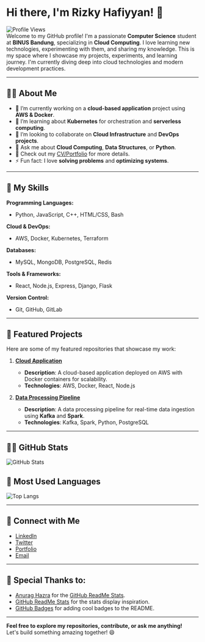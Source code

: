# Hi there, I'm Rizky Hafiyyan! 👋

![Profile Views](https://komarev.com/ghpvc/?username=NotMijun&color=brightgreen)  
Welcome to my GitHub profile! I'm a passionate **Computer Science** student at **BINUS Bandung**, specializing in **Cloud Computing**. I love learning new technologies, experimenting with them, and sharing my knowledge. This is my space where I showcase my projects, experiments, and learning journey. I'm currently diving deep into cloud technologies and modern development practices.  

---

## 👨‍💻 About Me

- 🔭 I’m currently working on a **cloud-based application** project using **AWS & Docker**.
- 🌱 I’m learning about **Kubernetes** for orchestration and **serverless computing**.
- 👯 I’m looking to collaborate on **Cloud Infrastructure** and **DevOps projects**.
- 💬 Ask me about **Cloud Computing**, **Data Structures**, or **Python**.
- 📄 Check out my [CV/Portfolio](#) for more details.
- ⚡ Fun fact: I love **solving problems** and **optimizing systems**.

---

## 🚀 My Skills

**Programming Languages:**
- Python, JavaScript, C++, HTML/CSS, Bash

**Cloud & DevOps:**
- AWS, Docker, Kubernetes, Terraform

**Databases:**
- MySQL, MongoDB, PostgreSQL, Redis

**Tools & Frameworks:**
- React, Node.js, Express, Django, Flask

**Version Control:**
- Git, GitHub, GitLab

---

## 📂 Featured Projects

Here are some of my featured repositories that showcase my work:

1. **[Cloud Application](https://github.com/NotMijun/Cloud-Application)**
   - **Description**: A cloud-based application deployed on AWS with Docker containers for scalability.
   - **Technologies**: AWS, Docker, React, Node.js

2. **[Data Processing Pipeline](https://github.com/NotMijun/Data-Processing-Pipeline)**
   - **Description**: A data processing pipeline for real-time data ingestion using **Kafka** and **Spark**.
   - **Technologies**: Kafka, Spark, Python, PostgreSQL

---

## 🧑‍💻 GitHub Stats

![GitHub Stats](https://github-readme-stats.vercel.app/api?username=NotMijun&show_icons=true&count_private=true&hide=prs&theme=radical&hide_title=true)

## 🎯 Most Used Languages

![Top Langs](https://github-readme-stats.vercel.app/api/top-langs/?username=NotMijun&layout=compact&theme=radical)

---

## 🔗 Connect with Me

- [LinkedIn](https://www.linkedin.com/in/rizkyhafiyyan/)
- [Twitter](https://twitter.com/NotMijun)
- [Portfolio](https://www.notmijun.com)
- [Email](mailto:rizkyhafiyyan@example.com)

---

## 🎨 Special Thanks to:
- [Anurag Hazra](https://github.com/anuraghazra) for the [GitHub ReadMe Stats](https://github.com/anuraghazra/github-readme-stats).
- [GitHub ReadMe Stats](https://github.com/anuraghazra/github-readme-stats) for the stats display inspiration.
- [GitHub Badges](https://shields.io/) for adding cool badges to the README.

---

**Feel free to explore my repositories, contribute, or ask me anything!**  
Let's build something amazing together! 😄
